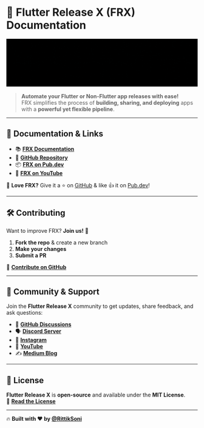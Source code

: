 # 🚀 Flutter Release X (FRX) Documentation

[![Flutter Release X (FRX Docs)](static/img/frx_gif_banner.gif?raw=true "FRX")](https://frx.elpisverse.com)

> **Automate your Flutter or Non-Flutter app releases with ease!**  
> FRX simplifies the process of **building, sharing, and deploying** apps with a **powerful yet flexible pipeline**.

---

## 📖 Documentation & Links

- 📚 **[FRX Documentation](https://frx.elpisverse.com)**
- 🚀 **[GitHub Repository](https://github.com/RittikSoni/Flutter-Release-X)**
- 📦 **[FRX on Pub.dev](https://pub.dev/packages/flutter_release_x)**
- 🔴 **[FRX on YouTube](https://youtu.be/8WuSyGD3Smg?si=_DOKxBANN-rXvggN)**

💙 **Love FRX?** Give it a ⭐ on [GitHub](https://github.com/RittikSoni/Flutter-Release-X) & like 👍 it on [Pub.dev](https://pub.dev/packages/flutter_release_x)!

---

## 🛠️ Contributing

Want to improve FRX? **Join us!** 🚀

1. **Fork the repo** & create a new branch
2. **Make your changes**
3. **Submit a PR**

🔗 **[Contribute on GitHub](https://github.com/RittikSoni/Flutter-Release-X)**

---

## 📢 Community & Support

Join the **Flutter Release X** community to get updates, share feedback, and ask questions:

- 💬 **[GitHub Discussions](https://github.com/RittikSoni/Flutter-Release-X/discussions)**
- 🗣️ **[Discord Server](https://discord.gg/Tmn6BKwSnr)**
- 📸 **[Instagram](https://instagram.com/kingrittikofficial)**
- 🎥 **[YouTube](https://www.youtube.com/@king_rittik?sub_confirmation=1)**
- ✍️ **[Medium Blog](https://medium.com/@kingrittik)**

---

## 📝 License

**Flutter Release X** is **open-source** and available under the **MIT License**.  
📜 **[Read the License](https://github.com/RittikSoni/Flutter-Release-X/blob/main/LICENSE)**

---

🔥 **Built with ❤️ by [@RittikSoni](https://github.com/RittikSoni)**
